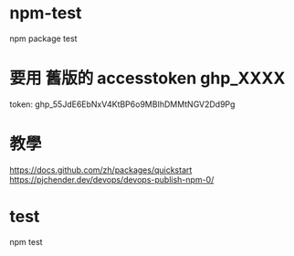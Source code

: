 # npm-test
npm package test
# 要用 舊版的 accesstoken ghp_XXXX
token: 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
# 教學
https://docs.github.com/zh/packages/quickstart
https://pjchender.dev/devops/devops-publish-npm-0/

# test
npm test